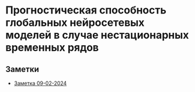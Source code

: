 # Прогностическая способность глобальных нейросетевых моделей в случае нестационарных временных рядов

## Заметки
- [Заметка 09-02-2024](notes/note_09-02-2024.md)

